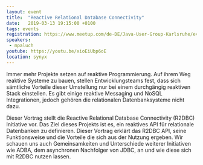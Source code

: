 ```yaml
---
layout: event
title:  "Reactive Relational Database Connectivity"
date:   2019-03-13 19:15:00 +0100
tags: events
registration: https://www.meetup.com/de-DE/Java-User-Group-Karlsruhe/events/258235982/
speakers:
 - mpaluch
youtube: https://youtu.be/xioEiUbp6oE
location: synyx
---
```


Immer mehr Projekte setzen auf reaktive Programmierung. Auf ihrem Weg
reaktive Systeme zu bauen, stellen Entwicklungsteams fest, dass sich
sämtliche Vorteile dieser Umstellung nur bei einem durchgängig reaktiven
Stack einstellen.
Es gibt einige reaktive Messaging und NoSQL Integrationen, jedoch
gehören die relationalen Datenbanksysteme nicht dazu.

Dieser Vortrag stellt die Reactive Relational Database Connectivity
(R2DBC) Initiative vor. Das Ziel dieses Projekts ist es, ein reaktives
API für relationale Datenbanken zu definieren. Dieser Vortrag erklärt
das R2DBC API, seine Funktionsweise und die Vorteile die sich aus der
Nutzung ergeben. Wir schauen uns auch Gemeinsamkeiten und Unterschiede
weiterer Initiativen wie ADBA, dem asynchronen Nachfolger von JDBC, an
und wie diese sich mit R2DBC nutzen lassen.
